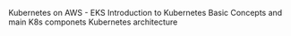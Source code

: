 Kubernetes on AWS - EKS
Introduction to Kubernetes
Basic Concepts and main K8s componets
Kubernetes architecture

